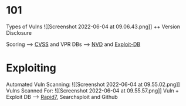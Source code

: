 101
===
Types of Vulns
![[Screenshot 2022-06-04 at 09.06.43.png]]
++ Version Disclosure

Scoring --> [CVSS](https://nvd.nist.gov/vuln-metrics/cvss#) and VPR
DBs --> [NVD](https://nvd.nist.gov/vuln/full-listing) and [Exploit-DB](https://www.exploit-db.com/)

Exploiting
===
Automated Vuln Scanning:
![[Screenshot 2022-06-04 at 09.55.02.png]]
Vulns Scanned For:
![[Screenshot 2022-06-04 at 09.55.57.png]]
Vuln + Exploit DB --> [Rapid7](https://www.rapid7.com/db/), Searchsploit and Github